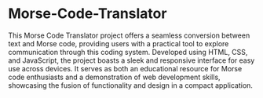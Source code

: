 # Morse-Code-Translator
 This Morse Code Translator project offers a seamless conversion between text and Morse code, providing users with a practical tool to explore communication through this coding system. Developed using HTML, CSS, and JavaScript, the project boasts a sleek and responsive interface for easy use across devices. It serves as both an educational resource for Morse code enthusiasts and a demonstration of web development skills, showcasing the fusion of functionality and design in a compact application.
